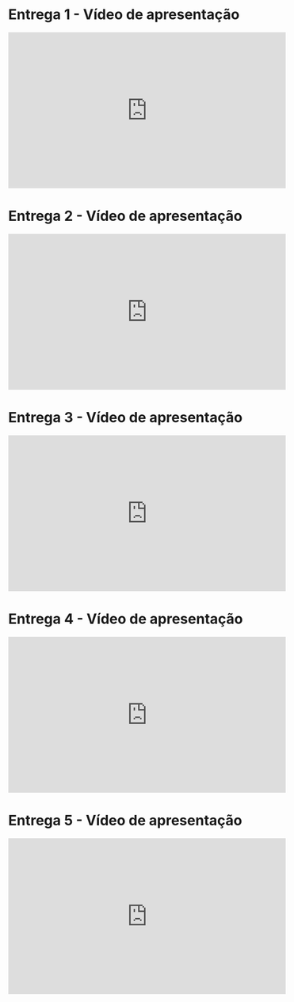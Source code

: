 # Entrega 1 - Vídeo de apresentação
<div style="width: 40%;">
    <iframe width="560" height="315" src="https://www.youtube.com/embed/WGYKmHaZyF0" title="YouTube video player" frameborder="0" allow="accelerometer; autoplay; clipboard-write; encrypted-media; gyroscope; picture-in-picture" allowfullscreen></iframe>
</div>

# Entrega 2 - Vídeo de apresentação

<div style="width: 40%;">
    <iframe width="560" height="315" src="https://www.youtube.com/embed/ep9hV8ibHUY" title="YouTube video player" frameborder="0" allow="accelerometer; autoplay; clipboard-write; encrypted-media; gyroscope; picture-in-picture" allowfullscreen></iframe>
</div>

# Entrega 3 - Vídeo de apresentação

<div style="width: 40%;">
    <iframe width="560" height="315" src="https://www.youtube.com/embed/2jAHDaud3Zg" title="YouTube video player" frameborder="0" allow="accelerometer; autoplay; clipboard-write; encrypted-media; gyroscope; picture-in-picture" allowfullscreen></iframe>
</div>

# Entrega 4 - Vídeo de apresentação

<div style="width: 40%;">
    <iframe width="560" height="315" src="https://www.youtube.com/embed/z0IMpKvjlcY" title="YouTube video player" frameborder="0" allow="accelerometer; autoplay; clipboard-write; encrypted-media; gyroscope; picture-in-picture" allowfullscreen></iframe>
</div>

# Entrega 5 - Vídeo de apresentação

<div style="width: 40%;">
    <iframe width="560" height="315" src="https://www.youtube.com/embed/GEUTfuhOf9s" title="YouTube video player" frameborder="0" allow="accelerometer; autoplay; clipboard-write; encrypted-media; gyroscope; picture-in-picture" allowfullscreen></iframe>
</div>